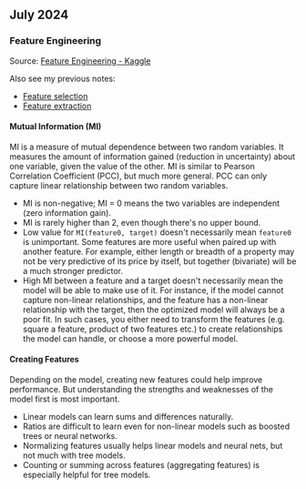 ## July 2024

### Feature Engineering

Source: [Feature Engineering - Kaggle](https://www.kaggle.com/learn/feature-engineering)

Also see my previous notes:
- [Feature selection](./2023-05.md#feature-selection)
- [Feature extraction](./2023-05.md#feature-extraction)

#### Mutual Information (MI)

MI is a measure of mutual dependence between two random variables. It measures the amount of information gained (reduction in uncertainty) about one variable, given the value of the other. MI is similar to Pearson Correlation Coefficient (PCC), but much more general. PCC can only capture linear relationship between two random variables.

- MI is non-negative; MI = 0 means the two variables are independent (zero information gain).
- MI is rarely higher than 2, even though there's no upper bound.
- Low value for `MI(feature0, target)` doesn't necessarily mean `feature0` is unimportant. Some features are more useful when paired up with another feature. For example, either length or breadth of a property may not be very predictive of its price by itself, but together (bivariate) will be a much stronger predictor.
- High MI between a feature and a target doesn't necessarily mean the model will be able to make use of it. For instance, if the model cannot capture non-linear relationships, and the feature has a non-linear relationship with the target, then the optimized model will always be a poor fit. In such cases, you either need to transform the features (e.g. square a feature, product of two features etc.) to create relationships the model can handle, or choose a more powerful model.

#### Creating Features

Depending on the model, creating new features could help improve performance. But understanding the strengths and weaknesses of the model first is most important.

- Linear models can learn sums and differences naturally.
- Ratios are difficult to learn even for non-linear models such as boosted trees or neural networks.
- Normalizing features usually helps linear models and neural nets, but not much with tree models.
- Counting or summing across features (aggregating features) is especially helpful for tree models.
